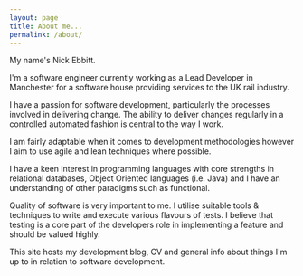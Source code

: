 ```yaml
---
layout: page
title: About me...
permalink: /about/
---
```


My name's Nick Ebbitt.

I'm a software engineer currently working as a Lead Developer in Manchester for a software house providing services to the UK rail industry.

I have a passion for software development, particularly the processes involved in delivering change. The ability to deliver changes regularly in a controlled automated fashion is central to the way I work.

I am fairly adaptable when it comes to development methodologies however I aim to use agile and lean techniques where possible.

I have a keen interest in programming languages with core strengths in relational databases, Object Oriented languages (i.e. Java) and I have an understanding of other paradigms such as functional.

Quality of software is very important to me. I utilise suitable tools & techniques to write and execute various flavours of tests. I believe that testing is a core part of the developers role in implementing a feature and should be valued highly.

This site hosts my development blog, CV and general info about things I'm up to in relation to software development.
